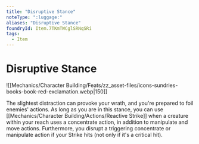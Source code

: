 ```yaml
---
title: "Disruptive Stance"
noteType: ":luggage:"
aliases: "Disruptive Stance"
foundryId: Item.7TKmTWCglSRNqSRi
tags:
  - Item
---
```


# Disruptive Stance
![[Mechanics/Character Building/Feats/zz_asset-files/icons-sundries-books-book-red-exclamation.webp|150]]

The slightest distraction can provoke your wrath, and you're prepared to foil enemies' actions. As long as you are in this stance, you can use [[Mechanics/Character Building/Actions/Reactive Strike]] when a creature within your reach uses a concentrate action, in addition to manipulate and move actions. Furthermore, you disrupt a triggering concentrate or manipulate action if your Strike hits (not only if it's a critical hit).
